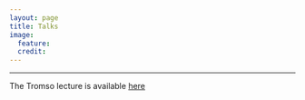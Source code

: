 ```yaml
---
layout: page
title: Talks
image:
  feature:
  credit:
---
```


---

The Tromso lecture is available [here](tromso/index.html)
